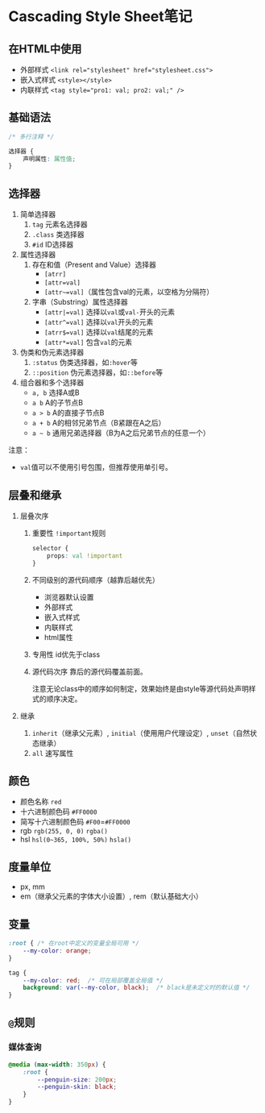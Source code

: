 # Cascading Style Sheet笔记

## 在HTML中使用

- 外部样式 `<link rel="stylesheet" href="stylesheet.css">`
- 嵌入式样式 `<style></style>`
- 内联样式 `<tag style="pro1: val; pro2: val;" />`

## 基础语法

```css
/* 多行注释 */

选择器 {
    声明属性: 属性值;
}

```

## 选择器

1. 简单选择器
    1. `tag` 元素名选择器
    2. `.class` 类选择器
    3. `#id` ID选择器
2. 属性选择器
    1. 存在和值（Present and Value）选择器
        - `[atrr]`
        - `[attr=val]`
        - `[attr~=val]`（属性包含val的元素，以空格为分隔符）
    2. 字串（Substring）属性选择器
        - `[attr|=val]` 选择以`val`或`val-`开头的元素
        - `[attr^=val]` 选择以`val`开头的元素
        - `[atrr$=val]` 选择以`val`结尾的元素
        - `[attr*=val]` 包含`val`的元素
3. 伪类和伪元素选择器
    1. `:status` 伪类选择器，如`:hover`等
    2. `::position` 伪元素选择器，如`::before`等
4. 组合器和多个选择器
    - `a, b` 选择A或B
    - `a b` A的子节点B
    - `a > b` A的直接子节点B
    - `a + b` A的相邻兄弟节点（B紧跟在A之后）
    - `a ~ b` 通用兄弟选择器（B为A之后兄弟节点的任意一个）

注意：

- `val`值可以不使用引号包围，但推荐使用单引号。

## 层叠和继承

1. 层叠次序
    1. 重要性 `!important`规则

        ```css
        selector {
            props: val !important
        }
        ```

    2. 不同级别的源代码顺序（越靠后越优先）
        - 浏览器默认设置
        - 外部样式
        - 嵌入式样式
        - 内联样式
        - html属性

    3. 专用性 id优先于class
    4. 源代码次序 靠后的源代码覆盖前面。

        注意无论class中的顺序如何制定，效果始终是由style等源代码处声明样式的顺序决定。

2. 继承
    1. `inherit`（继承父元素）, `initial`（使用用户代理设定）, `unset`（自然状态继承）
    2. `all` 速写属性

## 颜色

- 颜色名称 `red`
- 十六进制颜色码 `#FF0000`
- 简写十六进制颜色码 `#F00`=`#FF0000`
- rgb `rgb(255, 0, 0)` `rgba()`
- hsl `hsl(0~365, 100%, 50%)` `hsla()`

## 度量单位

- px, mm
- em（继承父元素的字体大小设置）, rem（默认基础大小）

## 变量

```css
:root { /* 在root中定义的变量全局可用 */
    --my-color: orange;
}

tag {
    --my-color: red;  /* 可在局部覆盖全局值 */
    background: var(--my-color, black);  /* black是未定义时的默认值 */
}
```

## `@`规则

### 媒体查询

```css
@media (max-width: 350px) {
    :root {
        --penguin-size: 200px;
        --penguin-skin: black;
    }
}
```

